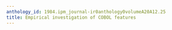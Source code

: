```yaml
---
anthology_id: 1984.ipm_journal-ir0anthology0volumeA20A12.25
title: Empirical investigation of COBOL features
---
```

